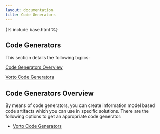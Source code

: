 ```yaml
---
layout: documentation
title: Code Generators
---
```

{% include base.html %}


## Code Generators

This section details the following topics:

[Code Generators Overview](#code-generators-overview)

[Vorto Code Generators](./vorto-codegenerators.html)


## Code Generators Overview

By means of code generators, you can create information model based code artifacts which you can use in specific solutions. There are the following options to get an appropriate code generator:

* [Vorto Code Generators](./vorto-codegenerators.html)  
